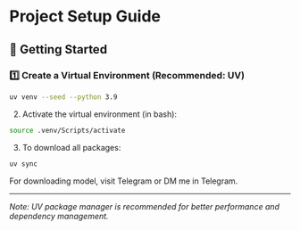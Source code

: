# Project Setup Guide

## 🚀 Getting Started   

### 1️⃣ Create a Virtual Environment (Recommended: UV)    
```bash
uv venv --seed --python 3.9
```
2. Activate the virtual environment (in bash):
```bash
source .venv/Scripts/activate
```

3. To download all packages:
```bash
uv sync
```

For downloading model, visit Telegram or DM me in Telegram.

---
*Note: UV package manager is recommended for better performance and dependency management.*
```
